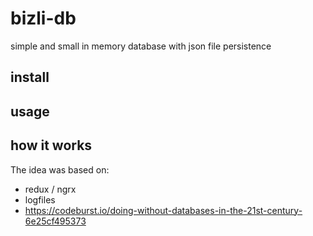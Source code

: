 # bizli-db

simple and small in memory database with json file persistence

## install

## usage

## how it works

The idea was based on:
- redux / ngrx
- logfiles
- https://codeburst.io/doing-without-databases-in-the-21st-century-6e25cf495373
